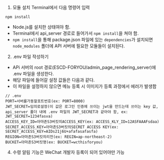 1. 모듈 설치
Terminal에서 다음 명령어 입력
```
npm install
```

- Node.js를 설치한 상태여야 함.
- Terminal에서 api_server 경로로 들어가서 `npm install`을 쳐야 함.
- `npm install`을 통해 package.json 파일에 있는 `dependencies`가 설치되면 `node_modules` 폴더에 API 서버에 필요한 모듈들이 설치된다.

2. .env 파일 작성하기
- APi 서버의 root 경로(ESCD-FORYOU/admin_page_rendering_server)에 .env 파일을 생성한다.
- 해당 파일에 들어갈 설정 값들은 다음과 같다.
- 이 파일을 설정하지 않으면 메뉴 등록 시 이미지가 등록 과정에서 에러가 발생함
```
// .env
PORT=서버를가동할포트번호(ex: PORT=8000)
JWT_SECRET=임의로설정(이 값은 로그인 인증에 쓰이는 jwt을 만드는데 쓰이는 key 값, api_server 폴더 내에 .env 파일의 JWT_SECRET과 같아야 함, ex: JWT_SECRET=1234fasva)
ACCESS_KEY_ID=아마존S3버킷의ACCESS_KEY(ex: ACCESS_KLY_ID=12ASFAAAFsdaa)
SECRET_ACCESS_KEY=아마존S3버킷의SECRET ACCESS KEY(ex: SECRET_ACCESS_KEY=AIDs21j6U+afafasafasfa)
REGION=아마존S3버킷의리전(ex: REGIN=ap-northeast-2)
BUCKET=아마존S3버킷명(ex: BUCKET=wcthisforyou)
```

4. 수령 알림 기능은 WeChat 개발자 등록이 되어 있어야만 가능